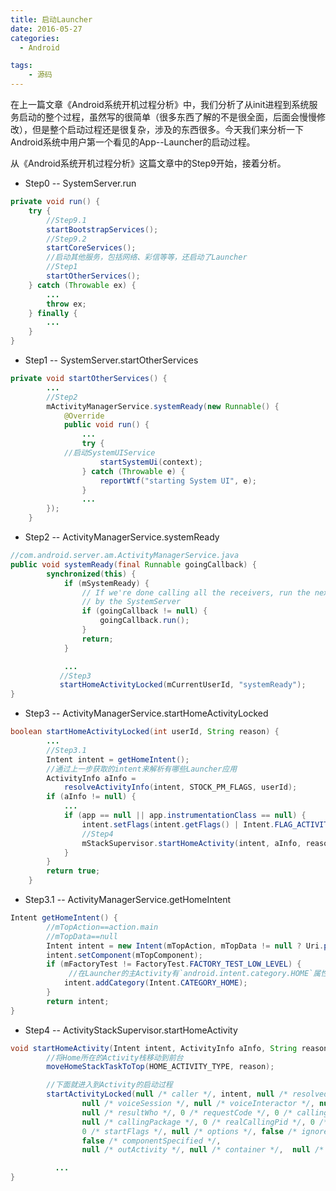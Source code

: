 ```yaml
---
title: 启动Launcher
date: 2016-05-27
categories:
  - Android

tags:
    - 源码
---
```


在上一篇文章《Android系统开机过程分析》中，我们分析了从init进程到系统服务启动的整个过程，虽然写的很简单（很多东西了解的不是很全面，后面会慢慢修改），但是整个启动过程还是很复杂，涉及的东西很多。今天我们来分析一下Android系统中用户第一个看见的App--Launcher的启动过程。

<!--more-->

从《Android系统开机过程分析》这篇文章中的Step9开始，接着分析。

- Step0 -- SystemServer.run

```Java
private void run() {
    try {
        //Step9.1
        startBootstrapServices();
        //Step9.2
        startCoreServices();
        //启动其他服务，包括网络、彩信等等，还启动了Launcher
        //Step1
        startOtherServices();
    } catch (Throwable ex) {
        ...
        throw ex;
    } finally {
        ...
    }
}
```

- Step1 -- SystemServer.startOtherServices

```Java
private void startOtherServices() {
        ...
        //Step2
        mActivityManagerService.systemReady(new Runnable() {
            @Override
            public void run() {
                ...
                try {
		    //启动SystemUIService
                    startSystemUi(context);
                } catch (Throwable e) {
                    reportWtf("starting System UI", e);
                }
                ...
        });
    }
```

- Step2 -- ActivityManagerService.systemReady

```Java
//com.android.server.am.ActivityManagerService.java
public void systemReady(final Runnable goingCallback) {
        synchronized(this) {
            if (mSystemReady) {
                // If we're done calling all the receivers, run the next "boot phase" passed in
                // by the SystemServer
                if (goingCallback != null) {
                    goingCallback.run();
                }
                return;
            }

            ...
           //Step3
           startHomeActivityLocked(mCurrentUserId, "systemReady");
}
```

- Step3 -- ActivityManagerService.startHomeActivityLocked

```Java
boolean startHomeActivityLocked(int userId, String reason) {
        ...
        //Step3.1
        Intent intent = getHomeIntent();
        //通过上一步获取的intent来解析有哪些Launcher应用
        ActivityInfo aInfo =
            resolveActivityInfo(intent, STOCK_PM_FLAGS, userId);
        if (aInfo != null) {
            ...
            if (app == null || app.instrumentationClass == null) {
                intent.setFlags(intent.getFlags() | Intent.FLAG_ACTIVITY_NEW_TASK);
                //Step4
                mStackSupervisor.startHomeActivity(intent, aInfo, reason);
            }
        }
        return true;
    }
```

- Step3.1 -- ActivityManagerService.getHomeIntent

```Java
Intent getHomeIntent() {
        //mTopAction==action.main
        //mTopData==null
        Intent intent = new Intent(mTopAction, mTopData != null ? Uri.parse(mTopData) : null);
        intent.setComponent(mTopComponent);
        if (mFactoryTest != FactoryTest.FACTORY_TEST_LOW_LEVEL) {
             //在Launcher的主Activity有`android.intent.category.HOME`属性
            intent.addCategory(Intent.CATEGORY_HOME);
        }
        return intent;
}
```

- Step4 -- ActivityStackSupervisor.startHomeActivity

```Java
void startHomeActivity(Intent intent, ActivityInfo aInfo, String reason) {
        //将Home所在的Activity栈移动到前台
        moveHomeStackTaskToTop(HOME_ACTIVITY_TYPE, reason);

        //下面就进入到Activity的启动过程
        startActivityLocked(null /* caller */, intent, null /* resolvedType */, aInfo,
                null /* voiceSession */, null /* voiceInteractor */, null /* resultTo */,
                null /* resultWho */, 0 /* requestCode */, 0 /* callingPid */, 0 /* callingUid */,
                null /* callingPackage */, 0 /* realCallingPid */, 0 /* realCallingUid */,
                0 /* startFlags */, null /* options */, false /* ignoreTargetSecurity */,
                false /* componentSpecified */,
                null /* outActivity */, null /* container */,  null /* inTask */);

          ...   
}
```
